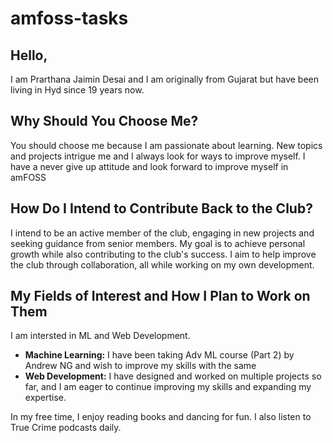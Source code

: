 # amfoss-tasks

## Hello,
I am Prarthana Jaimin Desai and I am originally from Gujarat but have been living in Hyd since 19 years now. 

## Why Should You Choose Me?
You should choose me because I am passionate about learning. New topics and projects intrigue me and I always look for ways to improve myself. I have a never give up attitude and look forward to improve myself in amFOSS

## How Do I Intend to Contribute Back to the Club?
I intend to be an active member of the club, engaging in new projects and seeking guidance from senior members. My goal is to achieve personal growth while also contributing to the club's success. I aim to help improve the club through collaboration, all while working on my own development.

## My Fields of Interest and How I Plan to Work on Them
I am intersted in ML and Web Development. 
- **Machine Learning:** I have been taking Adv ML course (Part 2) by Andrew NG and wish to improve my skills with the same
- **Web Development:** I have designed and worked on multiple projects so far, and I am eager to continue improving my skills and expanding my expertise.

In my free time, I enjoy reading books and dancing for fun. I also listen to True Crime podcasts daily.

